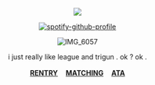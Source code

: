 <div align="center">

![](https://komarev.com/ghpvc/?username=7RIGUN&label=BOUNTY_:&color=red&style=flat)

<div align="center">

[![spotify-github-profile](https://spotify-github-profile.kittinanx.com/api/view?uid=tildejohanne&cover_image=true&theme=novatorem&show_offline=true&background_color=121212&interchange=true&bar_color=53b14f&bar_color_cover=true)](https://github.com/kittinan/spotify-github-profile)

![IMG_6057](https://giffiles.alphacoders.com/179/179797.gif)

i just really like league and trigun . ok ? ok .

<b> [RENTRY](https://rentry.co/eriks-) ㅤ[MATCHING](https://rentry.co/yasukayn) ㅤ[ATA](https://pantheon.atabook.org)</b>
